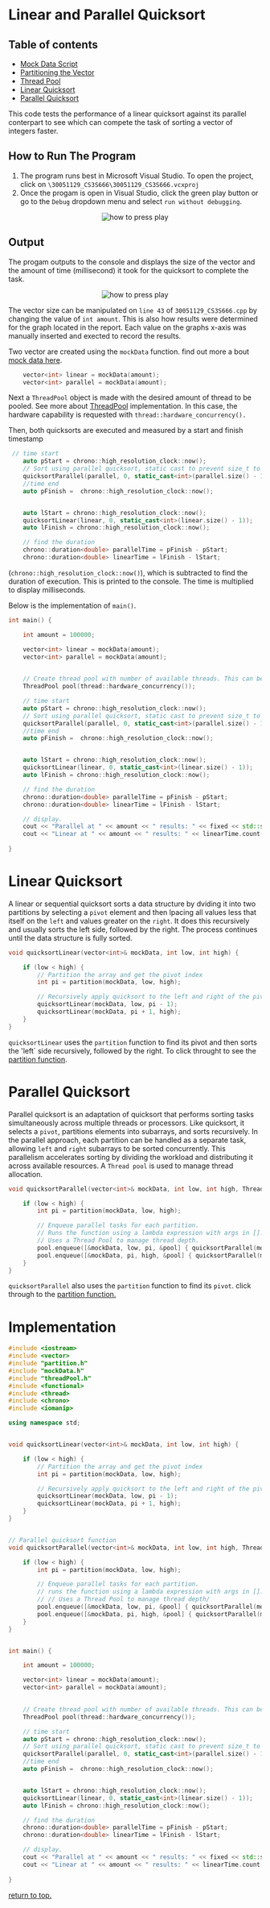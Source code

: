 # Linear and Parallel Quicksort

## Table of contents
* [Mock Data Script](/docs/mockData.md)
* [Partitioning the Vector](/docs/partition.md)
* [Thread Pool](/docs/threadPool.md)
* [Linear Quicksort](#linear-quicksort)
* [Parallel Quicksort](#parallel-quicksort)

This code tests the performance of a linear quicksort against its parallel conterpart to see which can compete the task of sorting a vector of integers faster.

## How to Run The Program

1. The program runs best in Microsoft Visual Studio. To open the project, click on `\30051129_CS3S666\30051129_CS3S666.vcxproj`
2. Once the progam is open in Visual Studio, click the green play button or go to the `Debug` dropdown menu and select `run without debugging`.

<p align="center">
<img src="/docs/assets/startProgam.jpg" alt="how to press play" >
</p>

## Output

The progam outputs to the console and displays the size of the vector and the amount of time (millisecond) it took for the quicksort to complete the task.

<p align="center">
<img src="/docs/assets/output.jpg" alt="how to press play" >
</p>

The vector size can be manipulated on `line 43` of `30051129_CS3S666.cpp` by changing the value of `int amount`. This is also how results were determined for the graph located in the report. Each value on the graphs x-axis was manually inserted and exected to record the results.

Two vector are created using the `mockData` function. find out more a bout [mock data here](/docs/mockData.md). 
```cpp
    vector<int> linear = mockData(amount);
    vector<int> parallel = mockData(amount);
```
Next a `ThreadPool` object is made with the desired amount of thread to be pooled. See more about [ThreadPool](/docs/threadPool.md) implementation. In this case, the hardware capability is requested with `thread::hardware_concurrency().` 

Then, both quicksorts are executed and measured by a start and finish timestamp 
```cpp
 // time start
    auto pStart = chrono::high_resolution_clock::now();
    // Sort using parallel quicksort, static cast to prevent size_t to int data wrap.
    quicksortParallel(parallel, 0, static_cast<int>(parallel.size() - 1), pool);
    //time end
    auto pFinish =  chrono::high_resolution_clock::now();


    auto lStart = chrono::high_resolution_clock::now();
    quicksortLinear(linear, 0, static_cast<int>(linear.size() - 1));
    auto lFinish = chrono::high_resolution_clock::now();

    // find the duration
    chrono::duration<double> parallelTime = pFinish - pStart;
    chrono::duration<double> linearTime = lFinish - lStart;

```
(`chrono::high_resolution_clock::now()`), which is subtracted to find the duration of execution.
This is printed to the console. The time is multiplied to display milliseconds.

Below is the implementation of `main()`.

```cpp
int main() {

    int amount = 100000;

    vector<int> linear = mockData(amount);
    vector<int> parallel = mockData(amount);

    
    // Create thread pool with number of available threads. This can be lowered if necessary.
    ThreadPool pool(thread::hardware_concurrency());

    // time start
    auto pStart = chrono::high_resolution_clock::now();
    // Sort using parallel quicksort, static cast to prevent size_t to int data wrap.
    quicksortParallel(parallel, 0, static_cast<int>(parallel.size() - 1), pool);
    //time end
    auto pFinish =  chrono::high_resolution_clock::now();


    auto lStart = chrono::high_resolution_clock::now();
    quicksortLinear(linear, 0, static_cast<int>(linear.size() - 1));
    auto lFinish = chrono::high_resolution_clock::now();

    // find the duration
    chrono::duration<double> parallelTime = pFinish - pStart;
    chrono::duration<double> linearTime = lFinish - lStart;

    // display.
    cout << "Parallel at " << amount << " results: " << fixed << std::setprecision(5)<< parallelTime.count() * 1000 << " milliseconds" << endl;
    cout << "Linear at " << amount << " results: " << linearTime.count() * 1000 << " Milliseconds" << endl;
      
}
```

# Linear Quicksort

A linear or sequential quicksort sorts a data structure by dviding it into two partitions by selecting a `pivot` element and then lpacing all values less that itself on the `left` and values greater on the `right`. It does this recursively and usually sorts the left side, followed by the right. The process continues until the data structure is fully sorted. 

```cpp
void quicksortLinear(vector<int>& mockData, int low, int high) {

    if (low < high) {
        // Partition the array and get the pivot index
        int pi = partition(mockData, low, high);

        // Recursively apply quicksort to the left and right of the pivot
        quicksortLinear(mockData, low, pi - 1);
        quicksortLinear(mockData, pi + 1, high);
    }
}
```
`quicksortLinear` uses the `partition` function to find its pivot and then sorts the 'left` side recursively, followed by the right. To click throught to see the [partition function](/docs/partition.md).

# Parallel Quicksort

Parallel quicksort is an adaptation of quicksort that performs sorting tasks simultaneously across multiple threads or processors. Like quicksort, it selects a `pivot`, partitions elements into subarrays, and sorts recursively. In the parallel approach, each partition can be handled as a separate task, allowing `left` and `right` subarrays to be sorted concurrently. This parallelism accelerates sorting by dividing the workload and distributing it across available resources. A `Thread pool` is used to manage thread allocation. 

```cpp
void quicksortParallel(vector<int>& mockData, int low, int high, ThreadPool& pool) {

    if (low < high) {
        int pi = partition(mockData, low, high);

        // Enqueue parallel tasks for each partition.
        // Runs the function using a lambda expression with args in [].
        // Uses a Thread Pool to manage thread depth.
        pool.enqueue([&mockData, low, pi, &pool] { quicksortParallel(mockData, low, pi - 1, pool); });
        pool.enqueue([&mockData, pi, high, &pool] { quicksortParallel(mockData, pi + 1, high, pool); });
    }
}
```

`quicksortParallel` also uses the `partition` function to find its `pivot`. click through to the [partition function.](/docs/partition.md)

# Implementation

```cpp
#include <iostream>
#include <vector>
#include "partition.h"
#include "mockData.h"
#include "threadPool.h"
#include <functional>
#include <thread>
#include <chrono>
#include <iomanip>

using namespace std;


void quicksortLinear(vector<int>& mockData, int low, int high) {

    if (low < high) {
        // Partition the array and get the pivot index
        int pi = partition(mockData, low, high);

        // Recursively apply quicksort to the left and right of the pivot
        quicksortLinear(mockData, low, pi - 1);
        quicksortLinear(mockData, pi + 1, high);
    }
}


// Parallel quicksort function
void quicksortParallel(vector<int>& mockData, int low, int high, ThreadPool& pool) {

    if (low < high) {
        int pi = partition(mockData, low, high);

        // Enqueue parallel tasks for each partition.
        // runs the function using a lambda expression with args in [].
        // // Uses a Thread Pool to manage thread depth/ 
        pool.enqueue([&mockData, low, pi, &pool] { quicksortParallel(mockData, low, pi - 1, pool); });
        pool.enqueue([&mockData, pi, high, &pool] { quicksortParallel(mockData, pi + 1, high, pool); });
    }
}


int main() {

    int amount = 100000;

    vector<int> linear = mockData(amount);
    vector<int> parallel = mockData(amount);

    
    // Create thread pool with number of available threads. This can be lowered if necessary.
    ThreadPool pool(thread::hardware_concurrency());

    // time start
    auto pStart = chrono::high_resolution_clock::now();
    // Sort using parallel quicksort, static cast to prevent size_t to int data wrap.
    quicksortParallel(parallel, 0, static_cast<int>(parallel.size() - 1), pool);
    //time end
    auto pFinish =  chrono::high_resolution_clock::now();


    auto lStart = chrono::high_resolution_clock::now();
    quicksortLinear(linear, 0, static_cast<int>(linear.size() - 1));
    auto lFinish = chrono::high_resolution_clock::now();

    // find the duration
    chrono::duration<double> parallelTime = pFinish - pStart;
    chrono::duration<double> linearTime = lFinish - lStart;

    // display.
    cout << "Parallel at " << amount << " results: " << fixed << std::setprecision(5)<< parallelTime.count() * 1000 << " milliseconds" << endl;
    cout << "Linear at " << amount << " results: " << linearTime.count() * 1000 << " Milliseconds" << endl;
      
}

```


[return to top.](#linear-and-parallel-quicksort)